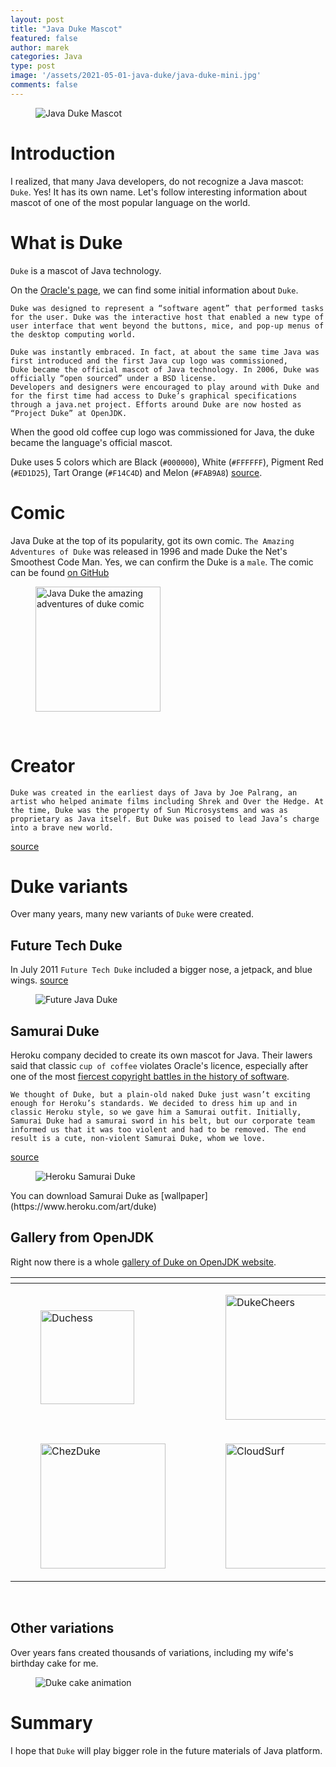 ```yaml
---
layout: post
title: "Java Duke Mascot"
featured: false
author: marek
categories: Java
type: post
image: '/assets/2021-05-01-java-duke/java-duke-mini.jpg'
comments: false
---
```


<figure>
  <img src="/assets/2021-05-01-java-duke/java-duke.jpg" alt="Java Duke Mascot" />
</figure>


# Introduction

I realized, that many Java developers, do not recognize a Java mascot: `Duke`. Yes! It has its own name. 
Let's follow interesting information about mascot of one of the most popular language on the world.

# What is Duke 
`Duke` is a mascot of Java technology. 

On the [Oracle's page](https://www.oracle.com/java/duke/), we can find some initial information about `Duke`.
```
Duke was designed to represent a “software agent” that performed tasks for the user. Duke was the interactive host that enabled a new type of user interface that went beyond the buttons, mice, and pop-up menus of the desktop computing world.

Duke was instantly embraced. In fact, at about the same time Java was first introduced and the first Java cup logo was commissioned, 
Duke became the official mascot of Java technology. In 2006, Duke was officially “open sourced” under a BSD license. 
Developers and designers were encouraged to play around with Duke and for the first time had access to Duke’s graphical specifications
through a java.net project. Efforts around Duke are now hosted as “Project Duke” at OpenJDK.
```

When the good old coffee cup logo was commissioned for Java, the duke became the language's official mascot.

Duke uses 5 colors which are Black (`#000000`), White (`#FFFFFF`), Pigment Red (`#ED1D25`), Tart Orange (`#F14C4D`) and Melon (`#FAB9A8`) [source](https://www.schemecolor.com/duke-java-mascot-colors.php).

# Comic 
Java Duke at the top of its popularity, got its own comic.
`The Amazing Adventures of Duke` was released in 1996 and made Duke the Net's Smoothest Code Man. Yes, we can confirm the Duke is a `male`.
The comic can be found [on GitHub](https://github.com/jcp-org/jcp-ec/blob/master/files/java.net-archive/AmazingAdventuresOfDuke.pdf)

<figure>
  <img src="/assets/2021-05-01-java-duke/java-duke-the-amazing-adventures-of-duke.png" width="200" alt="Java Duke the amazing adventures of duke comic" />
</figure>
<br />

# Creator
```
Duke was created in the earliest days of Java by Joe Palrang, an artist who helped animate films including Shrek and Over the Hedge. At the time, Duke was the property of Sun Microsystems and was as proprietary as Java itself. But Duke was poised to lead Java’s charge into a brave new world.
```
[source](https://www.oracle.com/java/duke/)

# Duke variants 
Over many years, many new variants of `Duke` were created.

## Future Tech Duke 
In July 2011 `Future Tech Duke` included a bigger nose, a jetpack, and blue wings. [source](https://web.archive.org/web/20110820081222/http://blogs.oracle.com/java/entry/future_tech_duke)
<figure>
  <img src="/assets/2021-05-01-java-duke/future-tech-duke.jpg" alt="Future Java Duke" />
</figure>

## Samurai Duke
Heroku company decided to create its own mascot for Java. 
Their lawers said that classic `cup of coffee` violates Oracle's licence, especially after one of the most [fiercest copyright battles in the history of software](https://www.eff.org/cases/oracle-v-google).
```
We thought of Duke, but a plain-old naked Duke just wasn’t exciting enough for Heroku’s standards. We decided to dress him up and in classic Heroku style, so we gave him a Samurai outfit. Initially, Samurai Duke had a samurai sword in his belt, but our corporate team informed us that it was too violent and had to be removed. The end result is a cute, non-violent Samurai Duke, whom we love.
```
[source](https://blog.heroku.com/samurai-duke-and-the-legend-of-openjdk)

<figure>
  <img src="/assets/2021-05-01-java-duke/heroku-samurai-duke.png" alt="Heroku Samurai Duke" />
</figure>
You can download Samurai Duke as [wallpaper](https://www.heroku.com/art/duke)

## Gallery from OpenJDK
Right now there is a whole [gallery of Duke on OpenJDK website](https://wiki.openjdk.java.net/display/duke/Gallery).

<table>
<thead>
  <tr>
    <th></th>
    <th></th>
  </tr>
</thead>
<tbody>
  <tr>
    <td>
        <figure>
            <img src="/assets/2021-05-01-java-duke/gallery/Duchess.png" width="150" alt="Duchess" />
        </figure>
    </td>
    <td>
        <figure>
            <img src="/assets/2021-05-01-java-duke/gallery/DukeCheers.png" width="200" alt="DukeCheers" />
        </figure>
    </td>
  </tr>
  <tr>
    <td>
        <figure>
          <img src="/assets/2021-05-01-java-duke/gallery/ChezDuke.png" width="200" alt="ChezDuke" />
        </figure> 
    </td>
    <td>
        <figure>
          <img src="/assets/2021-05-01-java-duke/gallery/CloudSurf.png" width="200" alt="CloudSurf" />
        </figure> 
    </td>
  </tr>
</tbody>
</table>
<br />

## Other variations
Over years fans created thousands of variations, including my wife's birthday cake for me. 

<figure>
  <img src="/assets/2021-05-01-java-duke/java-duke-cake-animation.gif" alt="Duke cake animation" />
</figure>

# Summary 
I hope that `Duke` will play bigger role in the future materials of Java platform. 






